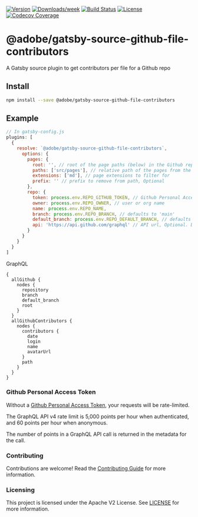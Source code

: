 <!--
Copyright 2020 Adobe. All rights reserved.
This file is licensed to you under the Apache License, Version 2.0 (the "License");
you may not use this file except in compliance with the License. You may obtain a copy
of the License at http://www.apache.org/licenses/LICENSE-2.0

Unless required by applicable law or agreed to in writing, software distributed under
the License is distributed on an "AS IS" BASIS, WITHOUT WARRANTIES OR REPRESENTATIONS
OF ANY KIND, either express or implied. See the License for the specific language
governing permissions and limitations under the License.
-->

[![Version](https://img.shields.io/npm/v/@adobe/gatsby-source-github-file-contributors.svg)](https://npmjs.org/package/@adobe/gatsby-source-github-file-contributors)
[![Downloads/week](https://img.shields.io/npm/dw/@adobe/gatsby-source-github-file-contributors.svg)](https://npmjs.org/package/@adobe/gatsby-source-github-file-contributors)
[![Build Status](https://travis-ci.com/adobe/gatsby-source-github-file-contributors.svg?branch=master)](https://travis-ci.com/adobe/gatsby-source-github-file-contributors)
[![License](https://img.shields.io/badge/License-Apache%202.0-blue.svg)](https://opensource.org/licenses/Apache-2.0)
[![Codecov Coverage](https://img.shields.io/codecov/c/github/adobe/gatsby-source-github-file-contributors/master.svg?style=flat-square)](https://codecov.io/gh/adobe/gatsby-source-github-file-contributors/)

# @adobe/gatsby-source-github-file-contributors

A Gatsby source plugin to get contributors per file for a Github repo

## Install

```bash
npm install --save @adobe/gatsby-source-github-file-contributors
```

## Example

```javascript
// In gatsby-config.js
plugins: [
  {
    resolve: `@adobe/gatsby-source-github-file-contributors`,
      options: {
        pages: {
          root: '', // root of the page paths (below) in the Github repo
          paths: ['src/pages'], // relative path of the pages from the config
          extensions: ['md'], // page extensions to filter for
          prefix: '' // prefix to remove from path, Optional
        },
        repo: {
          token: process.env.REPO_GITHUB_TOKEN, // Github Personal Access Token
          owner: process.env.REPO_OWNER, // user or org name
          name: process.env.REPO_NAME, 
          branch: process.env.REPO_BRANCH, // defaults to 'main'
          default_branch: process.env.REPO_DEFAULT_BRANCH, // defaults to 'main'
          api: 'https://api.github.com/graphql' // API url, Optional. Default: 'https://api.github.com/graphql'
        }
      }
    }
  }
]
```

GraphQL

```
{
  allGithub {
    nodes {
      repository
      branch
      default_branch
      root
    }
  }
  allGithubContributors {
    nodes {
      contributors {
        date
        login
        name
        avatarUrl
      }
      path
    }
  }
}
```

### Github Personal Access Token

Without a [Github Personal Access Token](https://docs.github.com/en/github/authenticating-to-github/creating-a-personal-access-token), your requests will be rate-limited.

The GraphQL API v4 rate limit is 5,000 points per hour when authenticated, and 60 points per hour when anonymous.

The number of points in a GraphQL API call is returned in the metadata for the call.

### Contributing

Contributions are welcome! Read the [Contributing Guide](./.github/CONTRIBUTING.md) for more information.

### Licensing

This project is licensed under the Apache V2 License. See [LICENSE](LICENSE) for more information.
